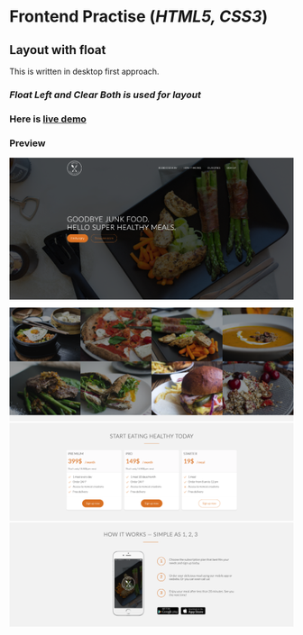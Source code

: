 # Frontend Practise (*HTML5, CSS3*)

## Layout with float 

This is written in desktop first approach.

### *Float Left and Clear Both is used for layout*

### Here is [live demo](https://food-order-website-mauve.vercel.app/)

### Preview

![Preview](design/image1.jpg)
![Preview](design/image2.jpg)
![Preview](design/image3.jpg)
![Preview](design/image4.jpg)
